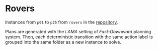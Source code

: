 # Rovers

Instances from `p01` to `p25` from `rovers` in the [repository](https://github.com/aibasel/downward-benchmarks/tree/master/rovers).

Plans are generated with the *LAMA* setting of *Fast-Downward* planning system. Then, each deterministic transition with the same action label is grouped into the same folder as a new instance to solve.
